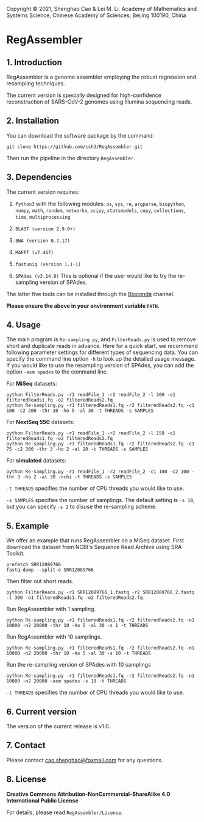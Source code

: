 Copyright © 2021, Shenghao Cao & Lei M. Li. Academy of Mathematics and Systems Science, Chinese Academy of Sciences, Beijing 100190, China

# RegAssembler

## 1. Introduction
RegAssembler is a genome assembler employing the robust regression and resampling techniques.

The current version is specially designed for high-confidence reconstruction of SARS-CoV-2 genomes using Illumina sequencing reads.

## 2. Installation
You can download the software package by the command:

```
git clone https://github.com/csh3/RegAssembler.git
```

Then run the pipeline in the directory `RegAssembler`.

## 3. Dependencies
The current version requires:

1. `Python3` with the following modules: 
`os`, `sys`, `re`, `argparse`, `biopython`, `numpy`, `math`, `random`, `networkx`, `scipy`, `statsmodels`, `copy`, `collections`, `time`, `multiprocessing`

2. `BLAST (version 2.9.0+)`
3. `BWA (version 0.7.17)`
4. `MAFFT (v7.467)`
5. `fastuniq (version 1.1-1)`
6. `SPAdes (v3.14.0)` This is optional if the user would like to try the re-sampling version of SPAdes.

The latter five tools can be installed through the [Bioconda](https://bioconda.github.io/) channel. 

**Please ensure the above in your environment variable `PATH`.**

## 4. Usage
The main program is `Re-sampling.py`, and `FilterReads.py` is used to remove short and duplicate reads in advance. Here for a quick start, we recommend following parameter settings for different types of sequencing data. You can specify the command line option `-h` to look up the detailed usage message. If you would like to use the resampling version of SPAdes, you can add the option `-asm spades` to the command line. 

For **MiSeq** datasets:

```
python FilterReads.py -r1 readFile_1 -r2 readFile_2 -l 300 -o1 filteredReads1.fq -o2 filteredReads2.fq
python Re-sampling.py -r1 filteredReads1.fq -r2 filteredReads2.fq -c1 100 -c2 200 -thr 10 -ho 5 -al 30 -t THREADS -s SAMPLES
```

For **NextSeq 550** datasets:

```
python FilterReads.py -r1 readFile_1 -r2 readFile_2 -l 150 -o1 filteredReads1.fq -o2 filteredReads2.fq
python Re-sampling.py -r1 filteredReads1.fq -r2 filteredReads2.fq -c1 75 -c2 300 -thr 3 -ho 2 -al 20 -t THREADS -s SAMPLES
```

For **simulated** datasets:

```
python Re-sampling.py -r1 readFile_1 -r2 readFile_2 -c1 100 -c2 100 -thr 3 -ho 2 -al 30 -nchi -t THREADS -s SAMPLES
```

`-t THREADS` specifies the number of CPU threads you would like to use. 

`-s SAMPLES` specifies the number of samplings. The default setting is `-s 10`, but you can specify `-s 1` to disuse the re-sampling scheme.

## 5. Example
We offer an example that runs RegAssembler on a MiSeq dataset. First download the dataset from NCBI's Sequence Read Archive using SRA Toolkit.

```
prefetch SRR12089766
fastq-dump --split-e SRR12089766
```

Then filter out short reads.

```
python FilterReads.py -r1 SRR12089766_1.fastq -r2 SRR12089766_2.fastq -l 300 -o1 filteredReads1.fq -o2 filteredReads2.fq
```
Run RegAssembler with 1 sampling.

```
python Re-sampling.py -r1 filteredReads1.fq -r2 filteredReads2.fq -n1 10000 -n2 20000 -thr 10 -ho 5 -al 30 -s 1 -t THREADS
```
Run RegAssembler with 10 samplings.

```
python Re-sampling.py -r1 filteredReads1.fq -r2 filteredReads2.fq -n1 10000 -n2 20000 -thr 10 -ho 5 -al 30 -s 10 -t THREADS
```

Run the re-sampling version of SPAdes with 10 samplings

```
python Re-sampling.py -r1 filteredReads1.fq -r2 filteredReads2.fq -n1 10000 -n2 20000 -asm spades -s 10 -t THREADS
```
`-t THREADS` specifies the number of CPU threads you would like to use. 

## 6. Current version

The version of the current release is v1.0.


## 7. Contact

Please contact <cao.shenghao@foxmail.com> for any questions.

## 8. License

**Creative Commons Attribution-NonCommercial-ShareAlike 4.0 International Public License**

For details, please read `RegAssembler/License`.

